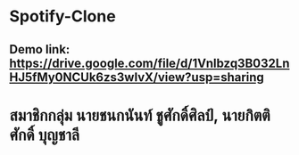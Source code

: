# Spotify-Clone
## Demo link: https://drive.google.com/file/d/1Vnlbzq3B032LnHJ5fMy0NCUk6zs3wIvX/view?usp=sharing
# สมาชิกกลุ่ม นายชนกนันท์ ชูศักดิ์ศิลป์, นายกิตติศักดิ์ บุญชาลี
